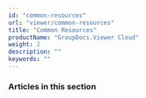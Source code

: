 ```yaml
---
id: "common-resources"
url: "viewer/common-resources"
title: "Common Resources"
productName: "GroupDocs.Viewer Cloud"
weight: 2
description: ""
keywords: ""
---
```


### Articles in this section ###






